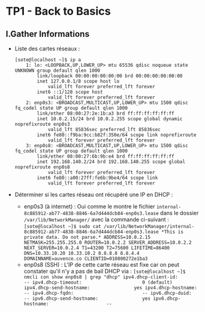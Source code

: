 # TP1 - Back to Basics

## I.Gather Informations

* Liste des cartes réseaux :
    ```
    [sote@localhost ~]$ ip a
        1: lo: <LOOPBACK,UP,LOWER_UP> mtu 65536 qdisc noqueue state UNKNOWN group default qlen 1000
            link/loopback 00:00:00:00:00:00 brd 00:00:00:00:00:00
            inet 127.0.0.1/8 scope host lo
                valid_lft forever preferred_lft forever
            inet6 ::1/128 scope host
                valid_lft forever preferred_lft forever
        2: enp0s3: <BROADCAST,MULTICAST,UP,LOWER_UP> mtu 1500 qdisc fq_codel state UP group default qlen 1000
            link/ether 08:00:27:2e:1b:a3 brd ff:ff:ff:ff:ff:ff
            inet 10.0.2.15/24 brd 10.0.2.255 scope global dynamic noprefixroute enp0s3
                valid_lft 85836sec preferred_lft 85836sec
            inet6 fe80::f9ba:9cc:b82f:350e/64 scope link noprefixroute
                valid_lft forever preferred_lft forever
        3: enp0s8: <BROADCAST,MULTICAST,UP,LOWER_UP> mtu 1500 qdisc fq_codel state UP group default qlen 1000
            link/ether 08:00:27:6b:9b:e4 brd ff:ff:ff:ff:ff:ff
            inet 192.168.140.2/24 brd 192.168.140.255 scope global noprefixroute enp0s8
                valid_lft forever preferred_lft forever
            inet6 fe80::a00:27ff:fe6b:9be4/64 scope link
                valid_lft forever preferred_lft forever
    ```

* Déterminer si les cartes réseau ont récupéré une IP en DHCP :
  * enp0s3 (à internet) : Oui comme le montre le fichier `internal-8c885912-ab77-4838-8846-6a7d444dcb84-enp0s3.lease` dans le dossier `/var/lib/NetworkManager/` avec la commande ci-suivant : ```[sote@localhost ~]$ sudo cat /var/lib/NetworkManager/internal-8c885912-ab77-4838-8846-6a7d444dcb84-enp0s3.lease
  *This is private data. Do not parse.*
    ADDRESS=10.0.2.15
    NETMASK=255.255.255.0
    ROUTER=10.0.2.2
    SERVER_ADDRESS=10.0.2.2
    NEXT_SERVER=10.0.2.4
    T1=43200
    T2=75600
    LIFETIME=86400
    DNS=10.33.10.20 10.33.10.2 8.8.8.8 8.8.4.4
    DOMAINNAME=auvence.co
    CLIENTID=010800272e1ba3```
  * enp0s8 (SSH) : L'IP de cette carte réseau est fixe car on peut constater qu'il n'y a pas de bail DHCP via : ```[sote@localhost ~]$ nmcli con show enp0s8 | grep "dhcp"
            ipv4.dhcp-client-id:                    --
            ipv4.dhcp-timeout:                      0 (default)
            ipv4.dhcp-send-hostname:                yes
            ipv4.dhcp-hostname:                     --
            ipv4.dhcp-fqdn:                         --
            ipv6.dhcp-duid:                         --
            ipv6.dhcp-send-hostname:                yes
            ipv6.dhcp-hostname:                     --```